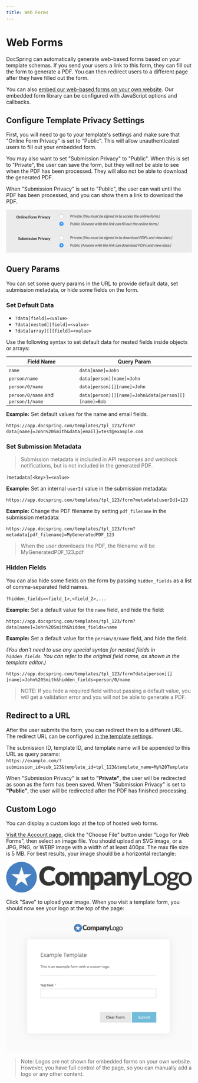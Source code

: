 ```yaml
---
title: Web Forms
---
```


# Web Forms

DocSpring can automatically generate web-based forms based on your template schemas. If you send your users a link to this form, they can fill out the form to generate a PDF. You can then redirect users to a different page after they have filled out the form.

You can also [embed our web-based forms on your own website](./embedded-forms). Our embedded form library can be configured with JavaScript options and callbacks.

## Configure Template Privacy Settings

First, you will need to go to your template's settings and make sure that "Online Form Privacy"
is set to "Public". This will allow unauthenticated users to fill out your embedded form.

You may also want to set "Submission Privacy" to "Public".
When this is set to "Private", the user can save the form, but they will not be able to see when the PDF has been processed. They will also not be able to download the generated PDF.

When "Submission Privacy" is set to "Public", the user can wait until the PDF has been processed, and you can show them a link to download the PDF.

![Privacy](./privacy-settings.png)

## Query Params

You can set some query params in the URL to provide default data, set submission metadata, or hide some fields on the form.

### Set Default Data

- `?data[field]=<value>`
- `?data[nested][field]=<value>`
- `?data[array][][field]=<value>`

Use the following syntax to set default data for nested fields inside objects or arrays:

| Field Name                          | Query Param                                          |
| ----------------------------------- | ---------------------------------------------------- |
| `name`                              | `data[name]=John`                                    |
| `person/name`                       | `data[person][name]=John`                            |
| `person/0/name`                     | `data[person][][name]=John`                          |
| `person/0/name` and `person/1/name` | `data[person][][name]=John&data[person][][name]=Bob` |

**Example:** Set default values for the name and email fields.

```
https://app.docspring.com/templates/tpl_123/form?data[name]=John%20Smith&data[email]=test@example.com
```

### Set Submission Metadata

> Submission metadata is included in API responses and webhook notifications, but is not included in the generated PDF.

`?metadata[<key>]=<value>`

**Example:** Set an internal `userId` value in the submission metadata:

```
https://app.docspring.com/templates/tpl_123/form?metadata[userId]=123
```

**Example:** Change the PDF filename by setting `pdf_filename` in the submission metadata:

```
https://app.docspring.com/templates/tpl_123/form?metadata[pdf_filename]=MyGeneratedPDF_123
```

> When the user downloads the PDF, the filename will be MyGeneratedPDF_123.pdf

### Hidden Fields

You can also hide some fields on the form by passing `hidden_fields` as a list of comma-separated field names.

`?hidden_fields=<field_1>,<field_2>,...`

**Example:** Set a default value for the `name` field, and hide the field:

```
https://app.docspring.com/templates/tpl_123/form?data[name]=John%20Smith&hidden_fields=name
```

**Example:** Set a default value for the `person/0/name` field, and hide the field.

_(You don't need to use any special syntax for nested fields in `hidden_fields`. You can refer to the original field name, as shown in the template editor.)_

```
https://app.docspring.com/templates/tpl_123/form?data[person][][name]=John%20Smith&hidden_fields=person/0/name
```

> NOTE: If you hide a required field without passing a default value, you will get a validation error and you will not be able to generate a PDF.

## Redirect to a URL

After the user submits the form, you can redirect them to a different URL.
The redirect URL can be configured [in the template settings](../../template-editor/settings).

The submission ID, template ID, and template name will be appended to this URL as query params:<br/>
`https://example.com/?submission_id=sub_123&template_id=tpl_123&template_name=My%20Template`

When "Submission Privacy" is set to **"Private"**, the user will be redirected as soon
as the form has been saved. When "Submission Privacy" is set to **"Public"**, the user will be redirected after the PDF has finished processing.

## Custom Logo

You can display a custom logo at the top of hosted web forms.

[Visit the Account page](https://app.docspring.com/account), click the "Choose File" button under "Logo for Web Forms", then select an image file. You should upload an SVG image, or a JPG, PNG, or WEBP image with a width of at least 400px. The max file size is 5 MB. For best results, your image should be a horizontal rectangle:

![Example Logo](./example-logo.png)

Click "Save" to upload your image. When you visit a template form, you should now see your logo at the top of the page:

![Form with custom logo](./form-with-custom-logo.png)

> Note: Logos are not shown for embedded forms on your own website. However, you have full control of the page, so you can manually add a logo or any other content.
